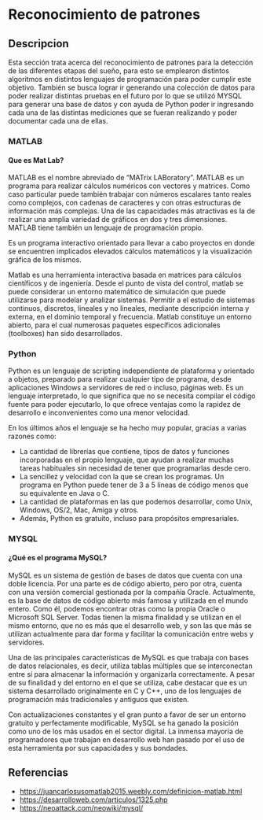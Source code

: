 # Reconocimiento de patrones
## Descripcion 
Esta sección trata acerca del reconocimiento de patrones para la detección de las diferentes etapas del sueño, para esto se emplearon distintos algoritmos en distintos lenguajes de programación para poder cumplir este objetivo. También se busca lograr ir generando una colección de datos para poder realizar distintas pruebas en el futuro por lo que se utilizó MYSQL para generar una base de datos y con ayuda de Python poder ir ingresando cada una de las distintas mediciones que se fueran realizando y poder documentar cada una de ellas.

### MATLAB 
#### Que es Mat Lab?

MATLAB es el nombre abreviado de “MATrix LABoratory”. MATLAB es un programa para realizar cálculos numéricos con vectores y matrices. Como caso particular puede también trabajar con números escalares tanto reales como complejos, con cadenas de caracteres y con otras estructuras de información más  complejas. Una de las capacidades más atractivas es la de realizar una amplia variedad de gráficos en dos y tres dimensiones. MATLAB tiene también un lenguaje de programación propio. 

 Es un programa interactivo orientado para llevar a cabo proyectos en donde se encuentren implicados elevados cálculos matemáticos y la visualización gráfica de los mismos.

Matlab es una herramienta interactiva basada en matrices para cálculos científicos y de ingeniería. Desde el punto de vista del control, matlab se puede considerar un entorno matemático de simulación que puede utilizarse para modelar y analizar sistemas. Permitir a el estudio de sistemas continuos, discretos, lineales y no lineales, mediante descripción interna y externa, en el dominio temporal y frecuencia. Matlab constituye un entorno abierto, para el cual numerosas paquetes específicos adicionales (toolboxes) han sido desarrollados.

### Python
Python es un lenguaje de scripting independiente de plataforma y orientado a objetos, preparado para realizar cualquier tipo de programa, desde aplicaciones Windows a servidores de red o incluso, páginas web. Es un lenguaje interpretado, lo que significa que no se necesita compilar el código fuente para poder ejecutarlo, lo que ofrece ventajas como la rapidez de desarrollo e inconvenientes como una menor velocidad.

En los últimos años el lenguaje se ha hecho muy popular, gracias a varias razones como:
- La cantidad de librerías que contiene, tipos de datos y funciones incorporadas en el propio lenguaje, que ayudan a realizar muchas tareas habituales sin necesidad de tener que programarlas desde cero.
- La sencillez y velocidad con la que se crean los programas. Un programa en Python puede tener de 3 a 5 líneas de código menos que su equivalente en Java o C.
- La cantidad de plataformas en las que podemos desarrollar, como Unix, Windows, OS/2, Mac, Amiga y otros.
- Además, Python es gratuito, incluso para propósitos empresariales.

### MYSQL
#### ¿Qué es el programa MySQL?
MySQL es un sistema de gestión de bases de datos que cuenta con una doble licencia. Por una parte es de código abierto, pero por otra, cuenta con una versión comercial gestionada por la compañía Oracle. Actualmente, es la base de datos de código abierto más famosa y utilizada en el mundo entero.
Como él, podemos encontrar otras como la propia Oracle o Microsoft SQL Server. Todas tienen la misma finalidad y se utilizan en el mismo entorno, que no es más que el desarrollo web, y son las que más se utilizan actualmente para dar forma y facilitar la comunicación entre webs y servidores.

Una de las principales características de MySQL es que trabaja con bases de datos relacionales, es decir, utiliza tablas múltiples que se interconectan entre sí para almacenar la información y organizarla correctamente. A pesar de su finalidad y del entorno en el que se utiliza, cabe destacar que es un sistema desarrollado originalmente en C y C++, uno de los lenguajes de programación más tradicionales y antiguos que existen.

Con actualizaciones constantes y el gran punto a favor de ser un entorno gratuito y perfectamente modificable, MySQL se ha ganado la posición como uno de los más usados en el sector digital. La inmensa mayoría de programadores que trabajan en desarrollo web han pasado por el uso de esta herramienta por sus capacidades y sus bondades.

## Referencias
- https://juancarlosusomatlab2015.weebly.com/definicion-matlab.html
- https://desarrolloweb.com/articulos/1325.php
- https://neoattack.com/neowiki/mysql/
